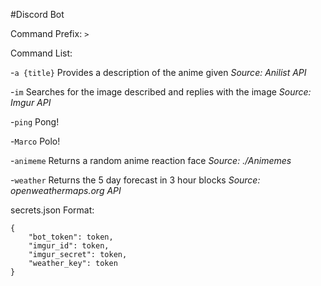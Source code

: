#Discord Bot

Command Prefix:
`>`

Command List:

-`a {title}`
    Provides a description of the anime given
    *Source: Anilist API*

-`im`
    Searches for the image described and replies with the image
    *Source: Imgur API*

-`ping`
    Pong!

-`Marco`
    Polo!

-`animeme`
    Returns a random anime reaction face
    *Source: ./Animemes*

-`weather`
    Returns the 5 day forecast in 3 hour blocks
    *Source: openweathermaps.org API*
    
secrets.json Format:
```
{
    "bot_token": token,
    "imgur_id": token,
    "imgur_secret": token,
    "weather_key": token
}
```
